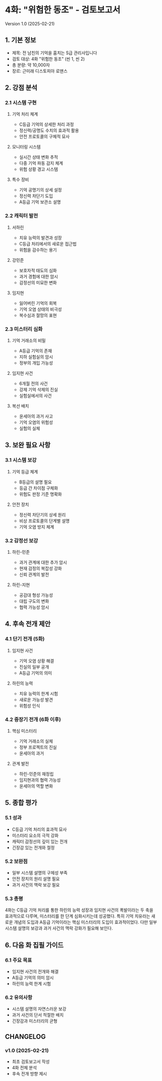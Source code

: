  # 4화: "위험한 동조" - 검토보고서
Version 1.0 (2025-02-21)

## 1. 기본 정보
- 제목: 전 남친의 기억을 훔치는 S급 관리사입니다
- 검토 대상: 4화 "위험한 동조" (씬 1, 씬 2)
- 총 분량: 약 10,000자
- 장르: 근미래 디스토피아 로맨스

## 2. 강점 분석

### 2.1 시스템 구현
1. 기억 처리 체계
   - C등급 기억의 상세한 처리 과정
   - 정신력/공명도 수치의 효과적 활용
   - 안전 프로토콜의 구체적 묘사

2. 모니터링 시스템
   - 실시간 상태 변화 추적
   - 다중 기억 파동 감지 체계
   - 위험 상황 경고 시스템

3. 특수 장비
   - 기억 공명기의 상세 설정
   - 정신력 차단기 도입
   - A등급 기억 보관소 설명

### 2.2 캐릭터 발전
1. 서하린
   - 치유 능력의 발견과 성장
   - C등급 처리에서의 새로운 접근법
   - 위험을 감수하는 용기

2. 강민준
   - 보호자적 태도의 심화
   - 과거 경험에 대한 암시
   - 감정선의 미묘한 변화

3. 임지현
   - 잃어버린 기억의 회복
   - 기억 오염 상태의 비극성
   - 복수심과 절망의 표현

### 2.3 미스터리 심화
1. 기억 거래소의 비밀
   - A등급 기억의 존재
   - 지하 실험실의 암시
   - 정부의 개입 가능성

2. 임지현 사건
   - 6개월 전의 사건
   - 강제 기억 삭제의 진실
   - 실험실에서의 사건

3. 복선 배치
   - 윤세아의 과거 사고
   - 기억 오염의 위험성
   - 실험의 실체

## 3. 보완 필요 사항

### 3.1 시스템 보강
1. 기억 등급 체계
   - B등급의 설명 필요
   - 등급 간 차이점 구체화
   - 위험도 판정 기준 명확화

2. 안전 장치
   - 정신력 차단기의 상세 원리
   - 비상 프로토콜의 단계별 설명
   - 기억 오염 방지 체계

### 3.2 감정선 보강
1. 하린-민준
   - 과거 관계에 대한 추가 암시
   - 현재 감정의 복잡성 강화
   - 신뢰 관계의 발전

2. 하린-지현
   - 공감대 형성 가능성
   - 대립 구도의 변화
   - 협력 가능성 암시

## 4. 후속 전개 제안

### 4.1 단기 전개 (5화)
1. 임지현 사건
   - 기억 오염 상황 해결
   - 진실의 일부 공개
   - A등급 기억의 의미

2. 하린의 능력
   - 치유 능력의 한계 시험
   - 새로운 가능성 발견
   - 위험성 인식

### 4.2 중장기 전개 (6화 이후)
1. 핵심 미스터리
   - 기억 거래소의 실체
   - 정부 프로젝트의 진실
   - 윤세아의 과거

2. 관계 발전
   - 하린-민준의 재정립
   - 임지현과의 협력 가능성
   - 윤세아의 역할 변화

## 5. 종합 평가

### 5.1 성과
- C등급 기억 처리의 효과적 묘사
- 미스터리 요소의 극적 강화
- 캐릭터 감정선의 깊이 있는 전개
- 긴장감 있는 전개와 절정

### 5.2 보완점
- 일부 시스템 설명의 구체성 부족
- 안전 장치의 원리 설명 필요
- 과거 사건의 맥락 보강 필요

### 5.3 총평
4화는 C등급 기억 처리를 통한 하린의 능력 성장과 임지현 사건의 폭발이라는 두 축을 효과적으로 다루며, 미스터리를 한 단계 심화시키는데 성공했다. 특히 기억 치유라는 새로운 개념의 도입과 A등급 기억이라는 핵심 미스터리의 도입이 효과적이었다. 다만 일부 시스템 설명의 보강과 과거 사건의 맥락 강화가 필요해 보인다.

## 6. 다음 화 집필 가이드

### 6.1 주요 목표
- 임지현 사건의 전개와 해결
- A등급 기억의 의미 암시
- 하린의 능력 한계 시험

### 6.2 유의사항
- 시스템 설명의 자연스러운 보강
- 과거 사건의 단서 적절한 배치
- 긴장감과 미스터리의 균형

## CHANGELOG
### v1.0 (2025-02-21)
- 최초 검토보고서 작성
- 4화 전체 분석
- 후속 전개 방향 제시